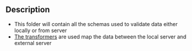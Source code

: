 ## Description
- This folder will contain all the schemas used to validate data either locally or from server
- [The transformers](transformers/README.md) are used map the data between the local server and external server